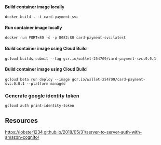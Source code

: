 #### Build container image locally
```
docker build . -t card-payment-svc
```

#### Run container image locally
```
docker run PORT=80 -d -p 8082:80 card-payment-svc:latest
```

#### Build container image using Cloud Build
```
gcloud builds submit --tag gcr.io/wallet-254709/card-payment-svc:0.0.1
```

#### Build container image using Cloud Build
```
gcloud beta run deploy --image gcr.io/wallet-254709/card-payment-svc:0.0.1 --platform managed
```

### Generate google identity token
```
gcloud auth print-identity-token
```

## Resources
https://lobster1234.github.io/2018/05/31/server-to-server-auth-with-amazon-cognito/
